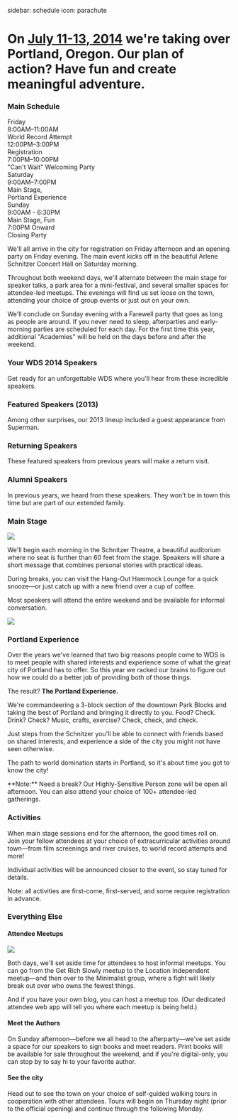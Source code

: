 sidebar: schedule
icon: parachute

# On [July 11-13, 2014](/register) we're taking over Portland, Oregon. Our plan of action? Have fun and create meaningful adventure.
<div class="main-schedule-box">
	<h3>Main Schedule</h3>
	<div class="main-schedule-item">
		<div class="main-schedule-day">Friday</div>
		<div class="main-schedule-time">8:00AM–11:00AM</div>
		<div class="main-schedule-descr">World Record Attempt</div>
		<div class="main-schedule-time">12:00PM–3:00PM</div>
		<div class="main-schedule-descr">Registration</div>
		<div class="main-schedule-time">7:00PM–10:00PM</div>
		<div class="main-schedule-descr">"Can't Wait" Welcoming Party</div>
	</div>
	<div class="main-schedule-item">
		<div class="main-schedule-day">Saturday</div>
		<div class="main-schedule-time">9:00AM–7:00PM</div>
		<div class="main-schedule-descr">Main Stage, <br>Portland Experience</div>
	</div>
	<div class="main-schedule-item">
		<div class="main-schedule-day">Sunday</div>
		<div class="main-schedule-time">9:00AM - 6:30PM</div>
		<div class="main-schedule-descr">Main Stage, Fun</div>
		<div class="main-schedule-time">7:00PM Onward</div>
		<div class="main-schedule-descr">Closing Party</div>
	</div>
</div>

<p class="intro">We'll all arrive in the city for registration on Friday afternoon and an opening party on Friday evening. The main event kicks off in the beautiful Arlene Schnitzer Concert Hall on Saturday morning.</p>

Throughout both weekend days, we'll alternate between the main stage for speaker talks, a park area for a mini-festival, and several smaller spaces for attendee-led meetups. The evenings will find us set loose on the town, attending your choice of group events or just out on your own.

We'll conclude on Sunday evening with a Farewell party that goes as long as people are around. If you never need to sleep, afterparties and early-morning parties are scheduled for each day. For the first time this year, additional "Academies" will be held on the days before and after the weekend.

<div class="line-canvas"></div>

<a name="speakers"></a>

### Your WDS 2014 Speakers

Get ready for an unforgettable WDS where you'll hear from these incredible speakers.

<div class="speaker_list" data-speaker-type="upcoming"></div>

<div class="line-canvas"></div>

### Featured Speakers (2013)
Among other surprises, our 2013 lineup included a guest appearance from Superman.

<div class="speaker_list" data-speaker-type="featured"></div>

<div class="line-canvas"></div>

### Returning Speakers
These featured speakers from previous years will make a return visit.

<div class="speaker_list" data-speaker-type="returning"></div>

<div class="line-canvas"></div>

### Alumni Speakers
In previous years, we heard from these speakers. They won’t be in town this time but are part of our extended family.

<div class="speaker_list" data-speaker-type="alumni"></div>

<div class="clear"></div>

<div class="line-canvas"></div>

### Main Stage

<a name="main-stage"></a>

<img src="/images/schedule/schedule-circle-1.png" id="schedule-circle-1"/>

We'll begin each morning in the Schnitzer Theatre, a beautiful auditorium where no seat is further than 60 feet from the stage. Speakers will share a short message that combines personal stories with practical ideas.

During breaks, you can visit the Hang-Out Hammock Lounge for a quick snooze—or just catch up with a new friend over a cup of coffee.

Most speakers will attend the entire weekend and be available for informal conversation.

<div class="clear"></div>

<div class="line-canvas"></div>

<img src="/images/schedule/schedule-circle-2.png" id="schedule-circle-2"/>

<h3 class="color-green">Portland Experience</h3>

<a name="portland-experience"></a>

Over the years we've learned that two big reasons people come to WDS is to meet people with shared interests and experience some of what the great city of Portland has to offer. So this year we racked our brains to figure out how we could do a better job of providing both of those things.

The result? **The Portland Experience.**

We're commandeering a 3-block section of the downtown Park Blocks and taking the best of Portland and bringing it directly to you. Food? Check. Drink? Check? Music, crafts, exercise? Check, check, and check.

Just steps from the Schnitzer you'll be able to connect with friends based on shared interests, and experience a side of the city you might not have seen otherwise.

The path to world domination starts in Portland, so it's about time you got to know the city!

<p class="color-green">**Note:** Need a break? Our Highly-Sensitive Person zone will be open all afternoon. You can also attend your choice of 100+ attendee-led gatherings.</p>

<div class="line-canvas"></div>

### Activities

When main stage sessions end for the afternoon, the good times roll on. Join your fellow attendees at your choice of extracurricular activities around town—from film screenings and river cruises, to world record attempts and more!

Individual activities will be announced closer to the event, so stay tuned for details.

<p class="color-blue">Note: all activities are first-come, first-served, and some require registration in advance.</p>


<div class="line-canvas"></div>

<h3 class="color-orange">Everything Else</h3>

<a name="everything-else"></a>

<h4 class="color-orange">Attendee Meetups</h3>
<img src="/images/schedule/schedule-circle-3.png" id="schedule-circle-3"/>
<p></p>
<p>Both days, we'll set aside time for attendees to host informal meetups. You can go from the Get Rich Slowly meetup to the Location Independent meetup—and then over to the Minimalist group, where a fight will likely break out over who owns the fewest things.</p>
<p>And if you have your own blog, you can host a meetup too. (Our dedicated attendee web app will tell you where each meetup is being held.)</p>

<div class="half-col">
	<h4 class="color-orange">Meet the Authors</h3>
	<p></p>
	<p>On Sunday afternoon—before we all head to the afterparty—we've set aside a space for our speakers to sign books and meet readers. Print books will be available for sale throughout the weekend, and if you're digital-only, you can stop by to say hi to your favorite author.
	</p>
</div>
<div class="half-col">
	<h4 class="color-orange">See the city</h3>
	<p></p>
	<p>Head out to see the town on your choice of self-guided walking tours in cooperation with other attendees. Tours will begin on Thursday night (prior to the official opening) and continue through the following Monday.
	</p>
</div>

<div class="clear"></div>

